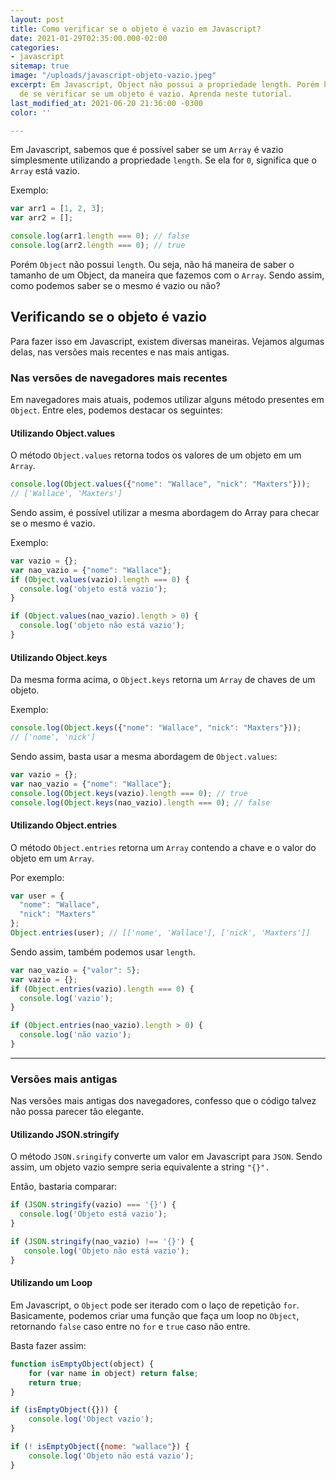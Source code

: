 ```yaml
---
layout: post
title: Como verificar se o objeto é vazio em Javascript?
date: 2021-01-29T02:35:00.000-02:00
categories:
- javascript
sitemap: true
image: "/uploads/javascript-objeto-vazio.jpeg"
excerpt: Em Javascript, Object não possui a propriedade length. Porém há muitas maneiras
  de se verificar se um objeto é vazio. Aprenda neste tutorial.
last_modified_at: 2021-06-20 21:36:00 -0300
color: ''

---
```

Em Javascript, sabemos que é possível saber se um `Array` é vazio simplesmente utilizando a propriedade `length`. Se ela for `0`, significa que o `Array` está vazio.

Exemplo:

```javascript
var arr1 = [1, 2, 3];
var arr2 = [];

console.log(arr1.length === 0); // false
console.log(arr2.length === 0); // true
```

Porém `Object` não possui `length`. Ou seja, não há maneira de saber o tamanho de um Object, da maneira que fazemos com o `Array`. Sendo assim, como podemos saber se o mesmo é vazio ou não?

## Verificando se o objeto é vazio

Para fazer isso em Javascript, existem diversas maneiras. Vejamos algumas delas, nas versões mais recentes e nas mais antigas.

### Nas versões de navegadores mais recentes

Em navegadores mais atuais, podemos utilizar alguns método presentes em `Object`. Entre eles, podemos destacar os seguintes:

#### Utilizando Object.values

O método `Object.values` retorna todos os valores de um objeto em um `Array`.

```javascript
console.log(Object.values({"nome": "Wallace", "nick": "Maxters"})); 
// ['Wallace', 'Maxters']
```

Sendo assim, é possível utilizar a mesma abordagem do Array para checar se o mesmo é vazio.

Exemplo:

```javascript
var vazio = {};
var nao_vazio = {"nome": "Wallace"};
if (Object.values(vazio).length === 0) {
  console.log('objeto está vazio');
}

if (Object.values(nao_vazio).length > 0) {
  console.log('objeto não está vazio');
}
```

#### Utilizando Object.keys

Da mesma forma acima, o `Object.keys` retorna um `Array` de chaves de um objeto.

Exemplo:

```javascript
console.log(Object.keys({"nome": "Wallace", "nick": "Maxters"})); 
// ['nome', 'nick']
```

Sendo assim, basta usar a mesma abordagem de `Object.values`:

```javascript
var vazio = {};
var nao_vazio = {"nome": "Wallace"};
console.log(Object.keys(vazio).length === 0); // true
console.log(Object.keys(nao_vazio).length === 0); // false
```

#### Utilizando Object.entries

O método `Object.entries` retorna um `Array` contendo a chave e o valor do objeto em um `Array`.

Por exemplo:

```javascript
var user = {
  "nome": "Wallace",
  "nick": "Maxters"
};
Object.entries(user); // [['nome', 'Wallace'], ['nick', 'Maxters']]
```

Sendo assim, também podemos usar  `length`.

```javascript
var nao_vazio = {"valor": 5};
var vazio = {};
if (Object.entries(vazio).length === 0) {
  console.log('vazio');
}

if (Object.entries(nao_vazio).length > 0) {
  console.log('não vazio');
}
```

----

### Versões mais antigas

Nas versões mais antigas dos navegadores, confesso que o código talvez não possa parecer tão elegante.

#### Utilizando JSON.stringify

O método `JSON.sringify` converte um valor em Javascript para `JSON`. Sendo assim, um objeto vazio sempre seria equivalente a string `"{}".`

Então, bastaria comparar:

```javascript
if (JSON.stringify(vazio) === '{}') {
  console.log('Objeto está vazio');
}

if (JSON.stringify(nao_vazio) !== '{}') {
   console.log('Objeto não está vazio');
}
```

#### Utilizando um Loop

Em Javascript, o `Object` pode ser iterado com o laço de repetição `for`.  Basicamente, podemos criar uma função que faça um loop no `Object`, retornando `false` caso entre no `for` e `true` caso não entre.

Basta fazer assim:

```javascript
function isEmptyObject(object) {
    for (var name in object) return false;
    return true;
}

if (isEmptyObject({})) {
    console.log('Object vazio');
}

if (! isEmptyObject({nome: "wallace"}) {
    console.log('Objeto não está vazio');
}
```